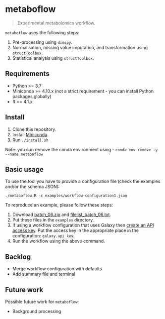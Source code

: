 # metaboflow

> Experimental metabolomics workflow.

`metaboflow` uses the following steps:

1. Pre-processing using `dimspy`.
2. Normalisation, missing value imputation, and transformation using `structToolbox`.
3. Statistical analysis using `structToolbox`.

## Requirements

- Python >= 3.7
- Miniconda >= 4.10.x (not a strict requirement - you can install Python packages globally)
- R >= 4.1.x

## Install

1. Clone this repository.
2. Install [Miniconda](https://docs.conda.io/projects/conda/en/latest/user-guide/install).
3. Run `./install.sh`

Note: you can remove the conda environment using - `conda env remove -y --name metaboflow`

## Basic usage

To use the tool you have to provide a configuration file (check the examples and/or the schema JSON):

```
./metaboflow.R -c examples/workflow-configuration1.json
```

To reproduce an example, please follow these steps:

1. Download [batch_06.zip](https://metabolomics-training.galaxy.bham.ac.uk/datasets/e0d573412f19989e/display?to_ext=zip) and [filelist_batch_06.txt](https://metabolomics-training.galaxy.bham.ac.uk/datasets/e75dd2bbc510e6b8/display?to_ext=tsv).
2. Put these files in the `examples` directory.
3. If using a workflow configuration that uses Galaxy then [create an API access key](https://galaxyproject.org/develop/api/). Put the access key in the appropriate place in the configuration: `galaxy.api_key`.
4. Run the workflow using the above command.

## Backlog

- Merge workflow configuration with defaults
- Add summary file and terminal

## Future work

Possible future work for `metaboflow`:

- Background processing
